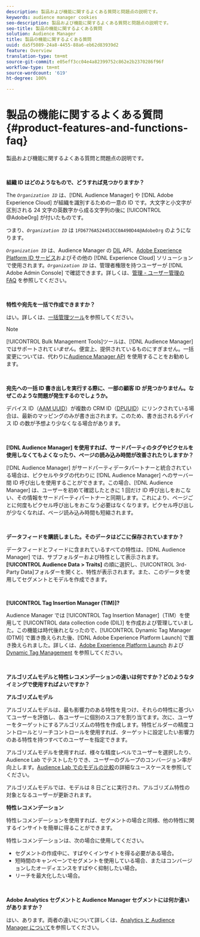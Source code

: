 ```yaml
---
description: 製品および機能に関するよくある質問と問題点の説明です。
keywords: audience manager cookies
seo-description: 製品および機能に関するよくある質問と問題点の説明です。
seo-title: 製品の機能に関するよくある質問
solution: Audience Manager
title: 製品の機能に関するよくある質問
uuid: da5f5089-24a8-4455-88a6-eb62d83939d2
feature: Overview
translation-type: tm+mt
source-git-commit: e05eff3cc04e4a82399752c862e2b2370286f96f
workflow-type: tm+mt
source-wordcount: '619'
ht-degree: 100%

---
```



# 製品の機能に関するよくある質問 {#product-features-and-functions-faq}

製品および機能に関するよくある質問と問題点の説明です。

 

<!-- 

faq_features_functions.xml

 -->

**組織 ID はどのようなもので、どうすれば見つかりますか？**

The *`Organization ID`* は、[!DNL Audience Manager] や [!DNL Adobe Experience Cloud] が組織を識別するための一意の ID です。大文字と小文字が区別される 24 文字の英数字から成る文字列の後に [!UICONTROL @AdobeOrg] が付いたものです。

つまり、*`Organization ID`* は `1FD6776A524453CC0A490D44@AdobeOrg` のようになります。

*`Organization ID`* は、Audience Manager の [DIL](../dil/dil-overview.md) API、[Adobe Experience Platform ID サービス](https://docs.adobe.com/content/help/ja-JP/id-service/using/home.html)およびその他の [!DNL Experience Cloud] ソリューションで使用されます。*`Organization ID`* は、管理者権限を持つユーザーが [!DNL Adobe Admin Console] で確認できます。詳しくは、[管理 - ユーザー管理の FAQ](https://docs.adobe.com/content/help/ja-JP/core-services/interface/manage-users-and-products/admin-getting-started.html) を参照してください。

 

**特性や宛先を一括で作成できますか？**

はい。詳しくは、[一括管理ツール](../reference/bulk-management-tools/bulk-management-intro.md)を参照してください。

>[!NOTE]
>
>[!UICONTROL Bulk Management Tools]ツールは、[!DNL Audience Manager] ではサポートされて&#x200B;*いません*。便宜上、提供されているものにすぎません。一括変更については、代わりに[Audience Manager API](../api/api.md) を使用することをお勧めします。

 

**宛先への一括 ID 書き出しを実行する際に、一部の顧客 ID が見つかりません。なぜこのような問題が発生するのでしょうか。**

デバイス ID（[AAM UUID](../reference/ids-in-aam.md)）が複数の CRM ID（[DPUUID](../reference/ids-in-aam.md)）にリンクされている場合は、最新のマッピングのみが書き出されます。このため、書き出されるデバイス ID の数が予想より少なくなる場合があります。

 

**[!DNL Audience Manager] を使用すれば、サードパーティのタグやピクセルを使用しなくてもよくなったり、ページの読み込み時間が改善されたりしますか？**

[!DNL Audience Manager] がサードパーティデータパートナーと統合されている場合は、ピクセルやタグの代わりに [!DNL Audience Manager] へのサーバー間 ID 呼び出しを使用することができます。この場合、[!DNL Audience Manager] は、ユーザーを初めて確認したときに 1 回だけ ID 呼び出しをおこない、その情報をサードパーティパートナーと同期します。これにより、ページごとに何度もピクセル呼び出しをおこなう必要はなくなります。ピクセル呼び出しが少なくなれば、ページ読み込み時間も短縮されます。

 

**データフィードを購読しました。そのデータはどこに保存されていますか？**

データフィードとフィードに含まれているすべての特性は、[!DNL Audience Manager] では、サブフォルダーおよび特性として表示されます。**[!UICONTROL Audience Data > Traits]** の順に選択し、[!UICONTROL 3rd-Party Data]フォルダーを開くと、特性が表示されます。また、このデータを使用してセグメントとモデルを作成できます。

 

**[!UICONTROL Tag Insertion Manager (TIM)]?**

Audience Manager では [!UICONTROL Tag Insertion Manager]（TIM）を使用して [!UICONTROL data collection code (DIL)] を作成および管理していました。この機能は時代後れとなったので、[!UICONTROL Dynamic Tag Manager (DTM)] で置き換えられた後、[!DNL Adobe Experience Platform Launch] で置き換えられました。詳しくは、[Adobe Experience Platform Launch](https://docs.adobelaunch.com/) および [Dynamic Tag Management](https://docs.adobe.com/content/help/ja-JP/dtm/using/dtm-home.html) を参照してください。

 

**アルゴリズムモデルと特性レコメンデーションの違いは何ですか？どのようなタイミングで使用すればよいですか？**

**アルゴリズムモデル**

アルゴリズムモデルは、最も影響力のある特性を見つけ、それらの特性に基づいてユーザーを評価し、各ユーザーに個別のスコアを割り当てます。次に、ユーザーをターゲットにするアルゴリズムの特性を作成します。特性ビルダーの精度コントロールとリーチコントロールを使用すれば、ターゲットに設定したい影響力のある特性を持つすべてのユーザーを指定できます。

アルゴリズムモデルを使用すれば、様々な精度レベルでユーザーを選択したり、Audience Lab でテストしたりでき、ユーザーのグループのコンバージョン率が向上します。[Audience Lab でのモデルの比較](../features/audience-lab/audience-lab-use-cases.md#compare-models)の詳細なユースケースを参照してください。

アルゴリズムモデルでは、モデルは 8 日ごとに実行され、アルゴリズム特性の対象となるユーザーが更新されます。

**特性レコメンデーション**

特性レコメンデーションを使用すれば、セグメントの場合と同様、他の特性に関するインサイトを簡単に得ることができます。

特性レコメンデーションは、次の場合に使用してください。

* セグメントの作成中に、すばやくインサイトを得る必要がある場合。
* 短時間のキャンペーンでセグメントを使用している場合、またはコンバージョンしたオーディエンスをすばやく抑制したい場合。
* リーチを最大化したい場合。

 

**Adobe Analytics セグメントと Audience Manager セグメントには何か違いがありますか？**

はい、あります。両者の違いについて詳しくは、[Analytics と Audience Manager について](https://docs.adobe.com/content/help/ja-JP/analytics/integration/audience-analytics/audience-analytics-workflow/aam-analytics-segments.html)を参照してください。
